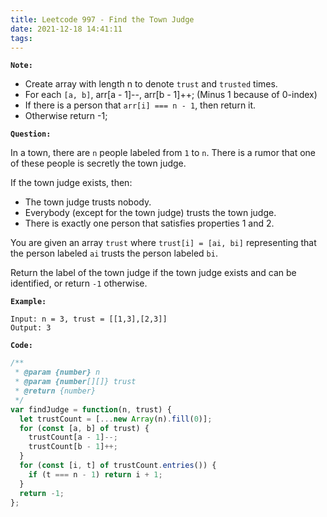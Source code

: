 ```yaml
---
title: Leetcode 997 - Find the Town Judge
date: 2021-12-18 14:41:11
tags:
---
```

**`Note:`**
- Create array with length n to denote `trust` and `trusted` times.
- For each `[a, b]`, arr[a - 1]--, arr[b - 1]++; (Minus 1 because of 0-index)
- If there is a person that `arr[i] === n - 1`, then return it.
- Otherwise return -1;

**`Question:`**

In a town, there are `n` people labeled from `1` to `n`. There is a rumor that one of these people is secretly the town judge.

If the town judge exists, then:

- The town judge trusts nobody.
- Everybody (except for the town judge) trusts the town judge.
- There is exactly one person that satisfies properties 1 and 2.

You are given an array `trust` where `trust[i] = [ai, bi]` representing that the person labeled `ai` trusts the person labeled `bi`.

Return the label of the town judge if the town judge exists and can be identified, or return `-1` otherwise.

**`Example:`**
```
Input: n = 3, trust = [[1,3],[2,3]]
Output: 3
```

**`Code:`**
```javascript
/**
 * @param {number} n
 * @param {number[][]} trust
 * @return {number}
 */
var findJudge = function(n, trust) {
  let trustCount = [...new Array(n).fill(0)];
  for (const [a, b] of trust) {
    trustCount[a - 1]--;
    trustCount[b - 1]++;
  }
  for (const [i, t] of trustCount.entries()) {
    if (t === n - 1) return i + 1;
  }
  return -1;
};
```